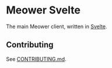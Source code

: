 # Meower Svelte

The main Meower client, written in [Svelte](https://svelte.dev).

## Contributing

See [CONTRIBUTING.md](CONTRIBUTING.md).

